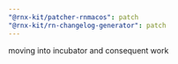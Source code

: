 ```yaml
---
"@rnx-kit/patcher-rnmacos": patch
"@rnx-kit/rn-changelog-generator": patch
---
```


moving into incubator and consequent work

